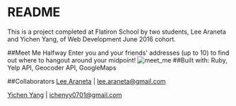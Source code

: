 # README
This is a project completed at Flatiron School by two students, Lee Araneta and Yichen Yang, of Web Development June 2016 cohort.

##Meet Me Halfway
Enter you and your friends' addresses (up to 10) to find out where to hangout around your midpoint!
![meet_me](http://g.recordit.co/i2WTmvxUYX.gif)
##Built with:
Ruby, Yelp API, Geocoder API, GoogleMaps

##Collaborators
[Lee Araneta](https://github.com/leearaneta/) | lee.araneta@gmail.com

[Yichen Yang](https://github.com/yicheny001/) | ichenyy0701@gmail.com
